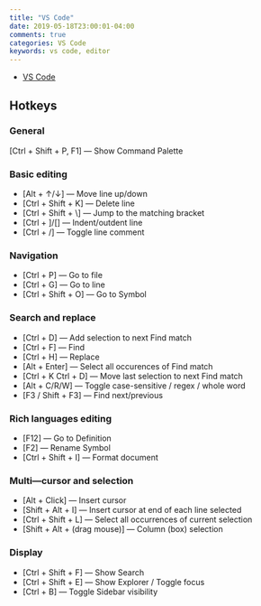```yaml
---
title: "VS Code"
date: 2019-05-18T23:00:01-04:00
comments: true
categories: VS Code
keywords: vs code, editor
---
```


* [VS Code](https://code.visualstudio.com/)

## Hotkeys

### General
[Ctrl + Shift + P, F1] — Show Command Palette

### Basic editing
* [Alt + ↑/↓] — Move line up/down
* [Ctrl + Shift + K] — Delete line
* [Ctrl + Shift + \\] — Jump to the matching bracket
* [Ctrl + ]/\[] — Indent/outdent line
* [Ctrl + /] — Toggle line comment

### Navigation
* [Ctrl + P] — Go to file
* [Ctrl + G] — Go to line
* [Ctrl + Shift + O] — Go to Symbol

### Search and replace
* [Ctrl + D] — Add selection to next Find match
* [Ctrl + F] — Find
* [Ctrl + H] — Replace
* [Alt + Enter] — Select all occurences of Find match
* [Ctrl + K Ctrl + D] — Move last selection to next Find match
* [Alt + C/R/W] — Toggle case-sensitive / regex / whole word
* [F3 / Shift + F3] — Find next/previous

### Rich languages editing
* [F12] — Go to Definition
* [F2] — Rename Symbol
* [Ctrl + Shift + I] — Format document

### Multi—cursor and selection
* [Alt + Click] — Insert cursor
* [Shift + Alt + I] — Insert cursor at end of each line selected
* [Ctrl + Shift + L] — Select all occurrences of current selection
* [Shift + Alt + (drag mouse)] — Column (box) selection

### Display
* [Ctrl + Shift + F] — Show Search
* [Ctrl + Shift + E] — Show Explorer / Toggle focus
* [Ctrl + B] — Toggle Sidebar visibility
